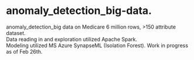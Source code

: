 # anomaly_detection_big-data.  
anomaly_detection_big data on Medicare 6 million rows, >150 attribute dataset.  
Data reading in and exploration utilized Apache Spark.  
Modeling utilized MS Azure SynapseML (Isolation Forest). 
Work in progress as of Feb 26th.
